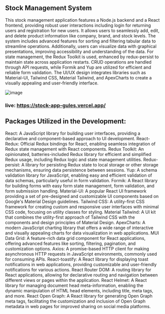 ## Stock Management System

This stock management application features a Node.js backend and a React frontend, providing robust user interactions including login for returning users and registration for new users. It allows users to seamlessly add, edit, and delete product information like company, brand, and stock levels. The system includes advanced features for sorting and filtering tabular data to streamline operations. Additionally, users can visualize data with graphical presentations, improving accessibility and understanding of the data. For state management, the Redux Toolkit is used, enhanced by redux-persist to maintain state across application restarts. CRUD operations are handled through API requests, while Formik and Yup are utilized for efficient and reliable form validation. The UI/UX design integrates libraries such as Material-UI, Tailwind CSS, Material Tailwind, and ApexCharts to create a visually appealing and user-friendly interface.

![image](https://github.com/baharkose/stock-appN/assets/110201916/b4811eca-3df1-48c5-9d82-46532f3b61d1)

### live: https://stock-app-gules.vercel.app/

## Packages Utilized in the Development:
React: A JavaScript library for building user interfaces, providing a declarative and component-based approach to UI development.
React-Redux: Official Redux bindings for React, enabling seamless integration of Redux state management with React components.
Redux Toolkit: An opinionated, batteries-included Redux library for efficient and simplified Redux usage, including Redux logic and state management utilities.
Redux-persist: A library for persisting Redux state to local storage or other storage mechanisms, ensuring data persistence between sessions.
Yup: A schema validation library for JavaScript, enabling easy and efficient validation of data schemas, particularly useful in form validation.
Formik: A React library for building forms with easy form state management, form validation, and form submission handling.
Material-UI: A popular React UI framework providing a set of pre-designed and customizable UI components based on Google's Material Design guidelines.
Tailwind CSS: A utility-first CSS framework for creating custom and responsive user interfaces with minimal CSS code, focusing on utility classes for styling.
Material Tailwind: A UI kit that combines the utility-first approach of Tailwind CSS with the components and design principles of Material Design.
ApexCharts: A modern JavaScript charting library that offers a wide range of interactive and visually appealing charts for data visualization in web applications.
MUI Data Grid: A feature-rich data grid component for React applications, offering advanced features like sorting, filtering, pagination, and customization options.
Axios: A promise-based HTTP client for making asynchronous HTTP requests in JavaScript environments, commonly used for consuming APIs.
React-toastify: A React library for displaying toast notifications in web applications, providing customizable and user-friendly notifications for various actions.
React Router DOM: A routing library for React applications, allowing for declarative routing and navigation between different views or pages within the application.
React Helmet: A React library for managing document head meta-information, enabling the dynamic manipulation of HTML head elements, including title, meta tags, and more.
React Open Graph: A React library for generating Open Graph meta tags, facilitating the customization and inclusion of Open Graph metadata in web pages for improved sharing on social media platforms.
